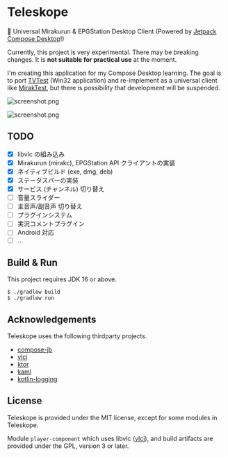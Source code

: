 # Teleskope

🔭 Universal Mirakurun &amp; EPGStation Desktop Client (Powered by [Jetpack Compose Desktop](https://github.com/JetBrains/compose-jb)!)

Currently, this project is very experimental. There may be breaking changes. It is **not suitable for practical use** at the moment.

I'm creating this application for my Compose Desktop learning. The goal is to port [TVTest](https://github.com/DBCTRADO/TVTest) (Win32 application) and re-implement as a universal client like [MirakTest](https://github.com/ci7lus/MirakTest), but there is possibility that development will be suspended.

![screenshot.png](https://i.imgur.com/gh60oaH.png)

![screenshot.png](https://i.imgur.com/2Nm109U.png)

## TODO

- [x] libvlc の組み込み
- [x] Mirakurun (mirakc), EPGStation API クライアントの実装
- [x] ネイティブビルド (exe, dmg, deb)
- [x] ステータスバーの実装
- [x] サービス (チャンネル) 切り替え
- [ ] 音量スライダー
- [ ] 主音声/副音声 切り替え
- [ ] プラグインシステム
- [ ] 実況コメントプラグイン
- [ ] Android 対応
- [ ] ...

## Build & Run

This project requires JDK 16 or above.

```console
$ ./gradlew build
$ ./gradlew run
```

## Acknowledgements

Teleskope uses the following thirdparty projects.

- [compose-jb](https://github.com/JetBrains/compose-jb)
- [vlcj](https://github.com/caprica/vlcj)
- [ktor](https://github.com/ktorio/ktor)
- [kaml](https://github.com/charleskorn/kaml)
- [kotlin-logging](https://github.com/MicroUtils/kotlin-logging)

## License

Teleskope is provided under the MIT license, except for some modules in Teleskope.

Module `player-component` which uses libvlc ([vlcj](https://github.com/caprica/vlcj)), and build artifacts are provided under the GPL, version 3 or later.
